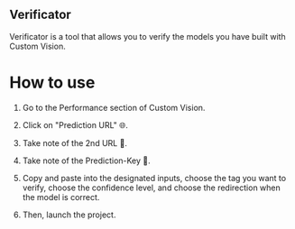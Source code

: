 ## Verificator

Verificator is a tool that allows you to verify the models you have built with Custom Vision.

# How to use

1. Go to the Performance section of Custom Vision.
2. Click on "Prediction URL" 🌐.
3. Take note of the 2nd URL 🔗.
4. Take note of the Prediction-Key 🔑.
5. Copy and paste into the designated inputs, choose the tag you want to verify, choose the confidence level, and choose the redirection when the model is correct. 

6. Then, launch the project.
